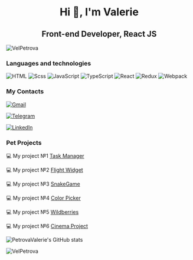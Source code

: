 <h1 align="center">Hi 👋, I'm Valerie</h1>
<h2 align="center">Front-end Developer, React JS</h2> 

<p align="left"> <img src="https://komarev.com/ghpvc/?username=PetrovaValerie&label=Profile%20views&color=ff69b4&style=flat" alt="VelPetrova"/> </p>
<h3>Languages and technologies</h3>

![HTML](https://img.shields.io/badge/-HTML5-090909?style=for-the-badge&logo=HTML5)
![Scss](https://img.shields.io/badge/-scss-090909?style=for-the-badge&logo=sass)
![JavaScript](https://img.shields.io/badge/-javasript-090909?style=for-the-badge&logo=javascript)
![TypeScript](https://img.shields.io/badge/-typescript-090909?style=for-the-badge&logo=typescript)
![React](https://img.shields.io/badge/-React-090909?style=for-the-badge&logo=react)
![Redux](https://img.shields.io/badge/-Redux-090909?style=for-the-badge&logo=redux)
![Webpack](https://img.shields.io/badge/-Webpack-090909?style=for-the-badge&logo=webpack)

<h3>My Contacts</h3>

[![Gmail](https://img.shields.io/badge/-gmail-090909?style=for-the-badge&logo=gmail)](mailto:valeriepetrova20@gmail.com)

[![Telegram](https://img.shields.io/badge/-telegram-090909?style=for-the-badge&logo=telegram)](https://VelPetrova.t.me)

[![LinkedIn](https://img.shields.io/badge/-Linkedin-090909?style=for-the-badge&logo=linkedin)](https://www.linkedin.com/in/valeria-petrova-453603243/)

<h3>Pet Projects</h3>

💻 My project №1 [Task Manager](https://github.com/PetrovaValerie/task-manager) 

💻 My project №2 [Flight Widget](https://github.com/PetrovaValerie/flight-widget)

💻 My project №3 [SnakeGame](https://github.com/PetrovaValerie/SnakeGame)

💻 My project №4 [Color Picker](https://github.com/PetrovaValerie/color-picker)

💻 My project №5 [Wildberries](https://github.com/PetrovaValerie/Wildberries)

💻 My project №6 [Cinema Project](https://github.com/PetrovaValerie/Cinema_Project)

![PetrovaValerie's GitHub stats](https://github-readme-stats.vercel.app/api?username=PetrovaValerie&show_icons=true&theme=radical&count_private=true)

<div>
    <img align="center" src="https://github-readme-stats-sigma-five.vercel.app/api/top-langs?username=PetrovaValerie&show_icons=true&locale=en&layout=compact&theme=radical" alt="VelPetrova" />
</div>
